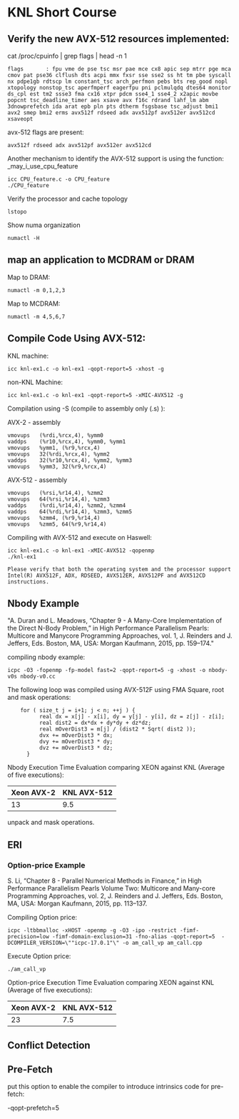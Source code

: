 # KNL Short Course

## Verify the new AVX-512 resources implemented:

cat /proc/cpuinfo | grep flags | head -n 1

```
flags		: fpu vme de pse tsc msr pae mce cx8 apic sep mtrr pge mca cmov pat pse36 clflush dts acpi mmx fxsr sse sse2 ss ht tm pbe syscall nx pdpe1gb rdtscp lm constant_tsc arch_perfmon pebs bts rep_good nopl xtopology nonstop_tsc aperfmperf eagerfpu pni pclmulqdq dtes64 monitor ds_cpl est tm2 ssse3 fma cx16 xtpr pdcm sse4_1 sse4_2 x2apic movbe popcnt tsc_deadline_timer aes xsave avx f16c rdrand lahf_lm abm 3dnowprefetch ida arat epb pln pts dtherm fsgsbase tsc_adjust bmi1 avx2 smep bmi2 erms avx512f rdseed adx avx512pf avx512er avx512cd xsaveopt
```

avx-512 flags are present:

```
avx512f rdseed adx avx512pf avx512er avx512cd
```

Another mechanism to identify the AVX-512 support is using the function: _may_i_use_cpu_feature

```
icc CPU_feature.c -o CPU_feature
./CPU_feature
```

Verify the processor and cache topology

```
lstopo
```

Show numa organization
```
numactl -H
```

## map an application to MCDRAM or DRAM

Map to DRAM:

```
numactl -m 0,1,2,3
```

Map to MCDRAM:
```
numactl -m 4,5,6,7
```

## Compile Code Using AVX-512:

KNL machine:
```
icc knl-ex1.c -o knl-ex1 -qopt-report=5 -xhost -g
```

non-KNL Machine:
```
icc knl-ex1.c -o knl-ex1 -qopt-report=5 -xMIC-AVX512 -g
```

Compilation using -S (compile to assembly only (.s) ):

AVX-2 - assembly
```
vmovups   (%rdi,%rcx,4), %ymm0                          
vaddps    (%r10,%rcx,4), %ymm0, %ymm1                   
vmovups   %ymm1, (%r9,%rcx,4)                           
vmovups   32(%rdi,%rcx,4), %ymm2                        
vaddps    32(%r10,%rcx,4), %ymm2, %ymm3                 
vmovups   %ymm3, 32(%r9,%rcx,4)                         
```

AVX-512 - assembly
```
vmovups   (%rsi,%r14,4), %zmm2                          
vmovups   64(%rsi,%r14,4), %zmm3                        
vaddps    (%rdi,%r14,4), %zmm2, %zmm4                   
vaddps    64(%rdi,%r14,4), %zmm3, %zmm5                 
vmovups   %zmm4, (%r9,%r14,4)                           
vmovups   %zmm5, 64(%r9,%r14,4)  
```

Compiling with AVX-512 and execute on Haswell:

```
icc knl-ex1.c -o knl-ex1 -xMIC-AVX512 -qopenmp
./knl-ex1 

Please verify that both the operating system and the processor support Intel(R) AVX512F, ADX, RDSEED, AVX512ER, AVX512PF and AVX512CD instructions.
```


## Nbody Example

"A. Duran and L. Meadows, “Chapter 9 - A Many-Core Implementation of the Direct
N-Body Problem,” in High Performance Parallelism Pearls: Multicore and Manycore
Programming Approaches, vol. 1, J. Reinders and J. Jeffers, Eds. Boston, MA,
USA: Morgan Kaufmann, 2015, pp. 159–174."

compiling nbody example:

```
icpc -O3 -fopenmp -fp-model fast=2 -qopt-report=5 -g -xhost -o nbody-v0s nbody-v0.cc
```

The following loop was compiled using AVX-512F using FMA Square, root and mask operations:

```
    for ( size_t j = i+1; j < n; ++j ) {	
	      real dx = x[j] - x[i], dy = y[j] - y[i], dz = z[j] - z[i];
	      real dist2 = dx*dx + dy*dy + dz*dz;	
	      real mOverDist3 = m[j] / (dist2 * Sqrt( dist2 ));	
	      dvx += mOverDist3 * dx;	
	      dvy += mOverDist3 * dy;	
	      dvz += mOverDist3 * dz;	
	  }
```

Nbody Execution Time Evaluation comparing XEON against KNL (Average of five executions):

Xeon AVX-2 | KNL AVX-512 
--- | --- 
13 | 9.5 

unpack and mask operations.

## ERI

### Option-price Example

S. Li, “Chapter 8 - Parallel Numerical Methods in Finance,” in High Performance
Parallelism Pearls Volume Two: Multicore and Many-core Programming
Approaches, vol. 2, J. Reinders and J. Jeffers, Eds. Boston, MA, USA: Morgan
Kaufmann, 2015, pp. 113–137.

Compiling Option price:

```
icpc -ltbbmalloc -xHOST -openmp -g -O3 -ipo -restrict -fimf-precision=low -fimf-domain-exclusion=31 -fno-alias -qopt-report=5  -DCOMPILER_VERSION=\""icpc-17.0.1"\" -o am_call_vp am_call.cpp
```

Execute Option price:

```
./am_call_vp
```

Option-price Execution Time Evaluation comparing XEON against KNL (Average of five executions):

Xeon AVX-2 | KNL AVX-512 
--- | --- 
23 | 7.5 

## Conflict Detection

## Pre-Fetch

put this option to enable the compiler to introduce intrinsics code for pre-fetch:

-qopt-prefetch=5
